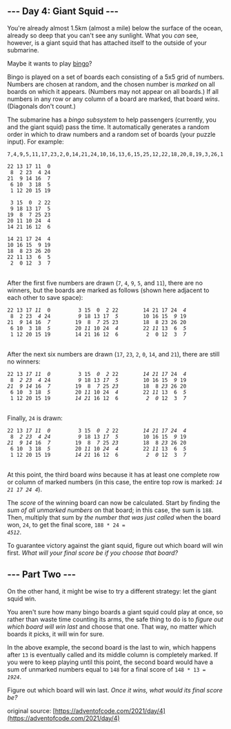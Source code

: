 ## --- Day 4: Giant Squid ---
You're already almost 1.5km (almost a mile) below the surface of the ocean, already so deep that you can't see any sunlight. What you <em>can</em> see, however, is a giant squid that has attached itself to the outside of your submarine.

Maybe it wants to play [bingo](https://en.wikipedia.org/wiki/Bingo_(American_version))?

Bingo is played on a set of boards each consisting of a 5x5 grid of numbers. Numbers are chosen at random, and the chosen number is <em>marked</em> on all boards on which it appears. (Numbers may not appear on all boards.) If all numbers in any row or any column of a board are marked, that board <em>wins</em>. (Diagonals don't count.)

The submarine has a <em>bingo subsystem</em> to help passengers (currently, you and the giant squid) pass the time. It automatically generates a random order in which to draw numbers and a random set of boards (your puzzle input). For example:

<pre>
<code>7,4,9,5,11,17,23,2,0,14,21,24,10,16,13,6,15,25,12,22,18,20,8,19,3,26,1

22 13 17 11  0
 8  2 23  4 24
21  9 14 16  7
 6 10  3 18  5
 1 12 20 15 19

 3 15  0  2 22
 9 18 13 17  5
19  8  7 25 23
20 11 10 24  4
14 21 16 12  6

14 21 17 24  4
10 16 15  9 19
18  8 23 26 20
22 11 13  6  5
 2  0 12  3  7
</code>
</pre>

After the first five numbers are drawn (<code>7</code>, <code>4</code>, <code>9</code>, <code>5</code>, and <code>11</code>), there are no winners, but the boards are marked as follows (shown here adjacent to each other to save space):

<pre>
<code>22 13 17 <em>11</em>  0         3 15  0  2 22        14 21 17 24  <em>4</em>
 8  2 23  <em>4</em> 24         <em>9</em> 18 13 17  <em>5</em>        10 16 15  <em>9</em> 19
21  <em>9</em> 14 16  <em>7</em>        19  8  <em>7</em> 25 23        18  8 23 26 20
 6 10  3 18  <em>5</em>        20 <em>11</em> 10 24  <em>4</em>        22 <em>11</em> 13  6  <em>5</em>
 1 12 20 15 19        14 21 16 12  6         2  0 12  3  <em>7</em>
</code>
</pre>

After the next six numbers are drawn (<code>17</code>, <code>23</code>, <code>2</code>, <code>0</code>, <code>14</code>, and <code>21</code>), there are still no winners:

<pre>
<code>22 13 <em>17</em> <em>11</em>  <em>0</em>         3 15  <em>0</em>  <em>2</em> 22        <em>14</em> <em>21</em> <em>17</em> 24  <em>4</em>
 8  <em>2</em> <em>23</em>  <em>4</em> 24         <em>9</em> 18 13 <em>17</em>  <em>5</em>        10 16 15  <em>9</em> 19
<em>21</em>  <em>9</em> <em>14</em> 16  <em>7</em>        19  8  <em>7</em> 25 <em>23</em>        18  8 <em>23</em> 26 20
 6 10  3 18  <em>5</em>        20 <em>11</em> 10 24  <em>4</em>        22 <em>11</em> 13  6  <em>5</em>
 1 12 20 15 19        <em>14</em> <em>21</em> 16 12  6         <em>2</em>  <em>0</em> 12  3  <em>7</em>
</code>
</pre>

Finally, <code>24</code> is drawn:

<pre>
<code>22 13 <em>17</em> <em>11</em>  <em>0</em>         3 15  <em>0</em>  <em>2</em> 22        <em>14</em> <em>21</em> <em>17</em> <em>24</em>  <em>4</em>
 8  <em>2</em> <em>23</em>  <em>4</em> <em>24</em>         <em>9</em> 18 13 <em>17</em>  <em>5</em>        10 16 15  <em>9</em> 19
<em>21</em>  <em>9</em> <em>14</em> 16  <em>7</em>        19  8  <em>7</em> 25 <em>23</em>        18  8 <em>23</em> 26 20
 6 10  3 18  <em>5</em>        20 <em>11</em> 10 <em>24</em>  <em>4</em>        22 <em>11</em> 13  6  <em>5</em>
 1 12 20 15 19        <em>14</em> <em>21</em> 16 12  6         <em>2</em>  <em>0</em> 12  3  <em>7</em>
</code>
</pre>

At this point, the third board <em>wins</em> because it has at least one complete row or column of marked numbers (in this case, the entire top row is marked: <code><em>14 21 17 24  4</em></code>).

The <em>score</em> of the winning board can now be calculated. Start by finding the <em>sum of all unmarked numbers</em> on that board; in this case, the sum is <code>188</code>. Then, multiply that sum by <em>the number that was just called</em> when the board won, <code>24</code>, to get the final score, <code>188 * 24 = <em>4512</em></code>.

To guarantee victory against the giant squid, figure out which board will win first. <em>What will your final score be if you choose that board?</em>


## --- Part Two ---
On the other hand, it might be wise to try a different strategy: let the giant squid win.

You aren't sure how many bingo boards a giant squid could play at once, so rather than waste time counting its arms, the safe thing to do is to <em>figure out which board will win last</em> and choose that one. That way, no matter which boards it picks, it will win for sure.

In the above example, the second board is the last to win, which happens after <code>13</code> is eventually called and its middle column is completely marked. If you were to keep playing until this point, the second board would have a sum of unmarked numbers equal to <code>148</code> for a final score of <code>148 * 13 = <em>1924</em></code>.

Figure out which board will win last. <em>Once it wins, what would its final score be?</em>

original source: [https://adventofcode.com/2021/day/4](https://adventofcode.com/2021/day/4)